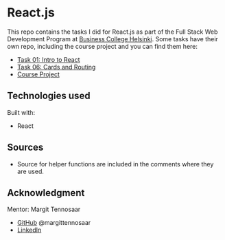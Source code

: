 # React.js

This repo contains the tasks I did for React.js as part of the Full Stack Web Development Program at [Business College Helsinki](https://en.bc.fi/qualifications/full-stack-web-developer-program/). Some tasks have their own repo, including the course project and you can find them here:

- [Task 01: Intro to React](https://github.com/laurielim/REACT21K_REACT_JS_Task_01)
- [Task 06: Cards and Routing](https://github.com/laurielim/REACT21K_REACT_JS_Task_06_animals)
- [Course Project](https://github.com/laurielim/REACT21K_REACT_JS_PROJECT)

## Technologies used

Built with:

- React

## Sources

- Source for helper functions are included in the comments where they are used.

## Acknowledgment

Mentor: Margit Tennosaar

- [GitHub](https://github.com/margittennosaar) @margittennosaar
- [LinkedIn](https://www.linkedin.com/in/margittennosaar/)
